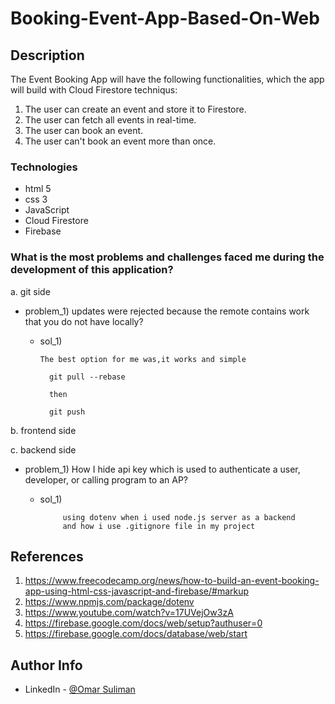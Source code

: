 # Booking-Event-App-Based-On-Web


## Description
The Event Booking App will have the following functionalities, which the app will build with Cloud Firestore techniqus:

1) The user can create an event and store it to Firestore.
2) The user can fetch all events in real-time.
3) The user can book an event.
4) The user can't book an event more than once.



### Technologies

- html 5
- css 3
- JavaScript
- Cloud Firestore 
- Firebase

### What is the most problems and challenges faced me during the development of this application?

a. git side
   - problem_1) updates were rejected because the remote contains work that you do not have locally?
        -   sol_1)
               
                The best option for me was,it works and simple

                  git pull --rebase

                  then

                  git push


b. frontend side




c. backend side
-    problem_1) How I hide api key which is used to authenticate a user, developer, or calling program to an AP? 
       -   sol_1)
                   
                    using dotenv when i used node.js server as a backend 
                    and how i use .gitignore file in my project


## References

1) https://www.freecodecamp.org/news/how-to-build-an-event-booking-app-using-html-css-javascript-and-firebase/#markup
2) https://www.npmjs.com/package/dotenv
3) https://www.youtube.com/watch?v=17UVejOw3zA
4) https://firebase.google.com/docs/web/setup?authuser=0
5) https://firebase.google.com/docs/database/web/start


## Author Info

- LinkedIn - [@Omar Suliman](https://www.linkedin.com/in/omar-abusabha)

